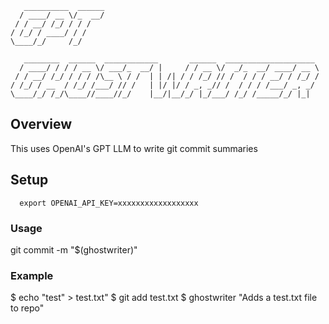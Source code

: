 ```
   __________  ______
  / ____/ __ \/_  __/
 / / __/ /_/ / / /   
/ /_/ / ____/ / /    
\____/_/     /_/     
                     
   ________  ______  ____________       ______  ____________________ 
  / ____/ / / / __ \/ ___/_  __/ |     / / __ \/  _/_  __/ ____/ __ \
 / / __/ /_/ / / / /\__ \ / /  | | /| / / /_/ // /  / / / __/ / /_/ /
/ /_/ / __  / /_/ /___/ // /   | |/ |/ / _, _// /  / / / /___/ _, _/ 
\____/_/ /_/\____//____//_/    |__/|__/_/ |_/___/ /_/ /_____/_/ |_|  

```


## Overview

This uses OpenAI's GPT LLM to write git commit summaries

        
## Setup

      export OPENAI_API_KEY=xxxxxxxxxxxxxxxxxx

### Usage        

   git commit -m "$(ghostwriter)"

### Example

   $ echo "test" > test.txt"
   $ git add test.txt
   $ ghostwriter
   "Adds a test.txt file to repo"

